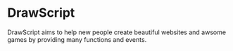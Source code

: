 # DrawScript
DrawScript aims to help new people create beautiful websites and awsome games by providing many functions and events.
